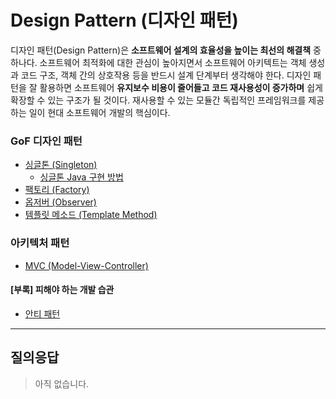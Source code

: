 # Design Pattern (디자인 패턴)

디자인 패턴(Design Pattern)은 **소프트웨어 설계의 효율성을 높이는 최선의 해결책** 중 하나다. 소프트웨어 최적화에 대한 관심이 높아지면서 소프트웨어 아키텍트는 객체 생성과 코드 구조, 객체 간의 상호작용 등을 반드시 설계 단계부터 생각해야 한다. 디자인 패턴을 잘 활용하면 소프트웨어 **유지보수 비용이 줄어들고 코드 재사용성이 증가하며** 쉽게 확장할 수 있는 구조가 될 것이다. 재사용할 수 있는 모듈간 독립적인 프레임워크를 제공하는 일이 현대 소프트웨어 개발의 핵심이다.

### GoF 디자인 패턴
- [싱글톤 (Singleton)](singleton.md)
  - [싱글톤 Java 구현 방법](singleton-java.md)
- [팩토리 (Factory)](factory.md)
- [옵저버 (Observer)](observer.md)
- [템플릿 메소드 (Template Method)](template-method.md)

### 아키텍처 패턴
- [MVC (Model-View-Controller)](mvc-python.md)

#### [부록] 피해야 하는 개발 습관
- [안티 패턴](anti-pattern.md)

---

## 질의응답

> 아직 없습니다.
